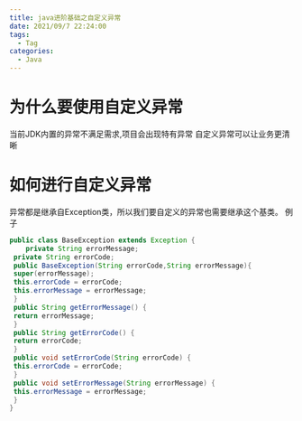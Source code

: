 ```yaml
---
title: java进阶基础之⾃定义异常
date: 2021/09/7 22:24:00
tags:
  - Tag
categories:
  - Java
---
```


# 为什么要使⽤⾃定义异常
当前JDK内置的异常不满⾜需求,项⽬会出现特有异常
⾃定义异常可以让业务更清晰
# 如何进⾏⾃定义异常
异常都是继承⾃Exception类，所以我们要⾃定义的异常也需要继承这个基类。
例⼦
```java
public class BaseException extends Exception {
    private String errorMessage;
 private String errorCode;
 public BaseException(String errorCode,String errorMessage){
 super(errorMessage);
 this.errorCode = errorCode;
 this.errorMessage = errorMessage;
 }
 public String getErrorMessage() {
 return errorMessage;
 }
 public String getErrorCode() {
 return errorCode;
 }
 public void setErrorCode(String errorCode) {
 this.errorCode = errorCode;
 }
 public void setErrorMessage(String errorMessage) {
 this.errorMessage = errorMessage;
 }
}
```
